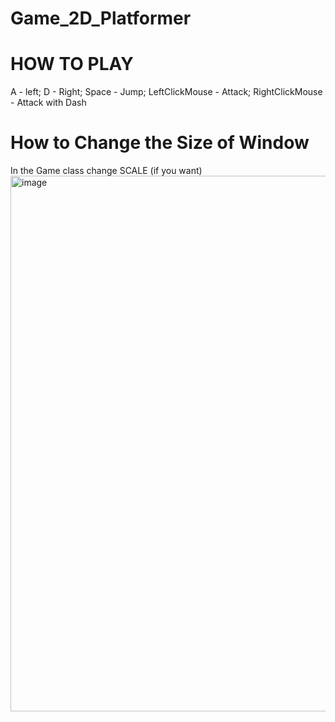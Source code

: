 # Game_2D_Platformer
# HOW TO PLAY
A - left; D - Right; Space - Jump; LeftClickMouse - Attack; RightClickMouse - Attack with Dash
# How to Change the Size of Window
In the Game class change SCALE (if you want)
<img width="857" alt="image" src="https://github.com/the0lord/Game_2D_Platformer/assets/60823864/e4a8f79e-e0fc-44eb-984b-338ce277191c">
